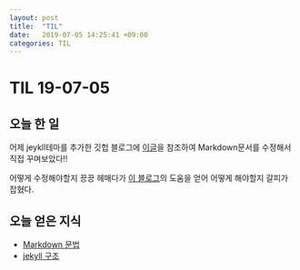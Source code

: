 ```yaml
---
layout: post
title:  "TIL"
date:   2019-07-05 14:25:41 +09:00
categories: TIL
---
```


TIL 19-07-05
=============
## 오늘 한 일
어제 jeykll테마를 추가한 깃헙 블로그에 [이글](https://gist.github.com/ihoneymon/652be052a0727ad59601)을 참조하여 Markdown문서를 수정해서 직접 꾸며보았다!!

어떻게 수정해야할지 끙끙 헤매다가 [이 블로그](https://devyurim.github.io/development%20environment/github%20blog/2018/01/01/blog-2.html)의 도움을 얻어 어떻게 해야할지 갈피가 잡혔다.

## 오늘 얻은 지식
- [Markdown 문법](https://gist.github.com/ihoneymon/652be052a0727ad59601)
- [jekyll 구조](https://jekyllrb-ko.github.io/docs/structure/)

